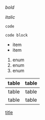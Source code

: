 *bold*

_italic_

`code`

```
code block
```

- item
- item

1. enum
2. enum
1. enum

|table|table|
|:---:|:---:|
|table|table|
|table|table|

[title](https://github.com)
